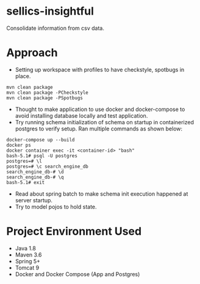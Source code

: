 # sellics-insightful

Consolidate information from csv data.

# Approach
- Setting up workspace with profiles to have checkstyle, spotbugs in place.
```shell
mvn clean package
mvn clean package -PCheckstyle
mvn clean package -PSpotbugs

```
- Thought to make application to use docker and docker-compose to avoid installing database locally and test application.
- Try running schema initialization of schema on startup in containerized postgres to verify setup. Ran multiple commands as shown below:
```shell
docker-compose up --build
docker ps
docker container exec -it <container-id> "bash"
bash-5.1# psql -U postgres
postgres=# \l
postgres=# \c search_engine_db
search_engine_db-# \d
search_engine_db-# \q
bash-5.1# exit
```
- Read about spring batch to make schema init execution happened at server startup.
- Try to model pojos to hold state.

# Project Environment Used
- Java 1.8
- Maven 3.6
- Spring 5+
- Tomcat 9
- Docker and Docker Compose (App and Postgres)
